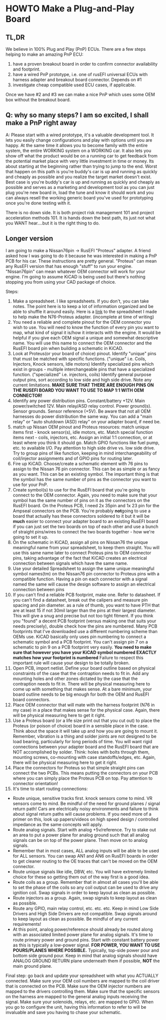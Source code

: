 # HOWTO Make a Plug-and-Play Board

## TL,DR

We believe in 100% Plug and Play (PnP) ECUs. There are a few steps helping to make an amazing PnP ECU:

1. have a proven breakout board in order to confirm connector availability and footprint.
1. have a wired PnP prototype, i.e. one of rusEFI universal ECUs with harness adapter and breakout board connector. Depends on #1
1. investigate cheap compatible used ECU cases, if applicable.

Once we have #2 and #3 we can make a nice PnP which uses some OEM box without the breakout board.

## Q: why so many steps? I am so excited, I shall make a PnP right away

A: Please start with a wired prototype, it's a valuable development tool.  It lets you easily change configurations and play with options until you are happy.  At the same time it allows you to become family with the entire system, the entire WORKING system on a WORKING car. It also lets you show off what the product would be on a running car to get feedback from the potential market place with very little investment in time or money.  Its about starting at the beginning rather than trying to jump to the end.  Worst that happen on this path is you're buddy's car is up and running as quickly and cheaply as possible and you realize the target market doesn't exist.  Best case is you're buddy's car is up and running as quickly and cheaply as possible and serves as a marketing and development tool as you can just plug you're new board in, load the tune and know it should work and you can always resell the working generic board you've used for prototyping once you're done testing with it.  

There is no down side.  It is both project risk management 101 and project acceleration methods 101.  It is hands down the best path, its just not what you WANT hear....but it is the right thing to do.

## Longer version

I am going to make a Nissan76pin -> RusEFI "Proteus" adapter.  A friend asked how I was going to do it because he was interested in making a PnP PCB for his car.  These instructions are pretty general.  "Proteus" can mean any RusEFI version that has enough "stuff" to run your engine.  "Nissan76pin" can mean whatever OEM connector will work for your engine.  I'm going to assume KiCAD is being used but there's nothing stopping you from using your CAD package of choice.  

Steps:

1. Make a spreadsheet.  I like spreadsheets.  If you don't, you can take notes.  The point here is to keep a lot of information organized and be able to shuffle it around easily.  Here is a [link](https://docs.google.com/spreadsheets/d/1xH6szt3SJB7AzoseS9kyFPDHr-XMuRVpYXs7gHTQ70o/edit?usp=sharing) to the spreadsheet I made to help make the N76-Proteus adapter. (incomplete at time of writing)
1. You need a reliable and complete pinout for the OEM connector you wish to use.  You will need to know the function of every pin you want to map, what kind of signal it is/how it interacts with the engine.  It would be helpful if you give each OEM signal a unique and somewhat descriptive name.  You will use this name to connect the OEM connector and the RusEFI board pin when building a schematic in KiCAD.
1. Look at Proteus(or your board of choice) pinout. Identify "unique" pins that must be matched with specific functions.  ("unique" i.e. Coils, Injectors, Knock sensors, Idle motors)  Identify specialized pins which exist in groups - multiple interchangeable pins that have a specialized function. ("specialized" i.e. injectors, coils) Identify general purpose output pins, sort according to low side and high side drive.  Note any current limitations.  ****MAKE SURE THAT THERE ARE ENOUGH PINS ON THE RUSEFI BOARD YOU WANT TO USE TO MAP 1:1 WITH OEM CONNECTOR!****
1. Identify any power distribution pins.  Constant/battery +12V.  Main power/switched 12V.  Main relay/ASD relay control.  Power ground(s).  Sensor grounds.  Sensor reference (+5V).  Be aware that not all OEM harnesses do power distribution the same way.  You can add a "main relay" or "auto shutdown (ASD) relay" on your adapter board, if need be.
1. match up Nissan OEM pinout and Proteus resources: match unique items first - knock sensor(s), idle motors, etc.  Match special function items next - coils, injectors, etc. Assign an initial 1:1 connection, or at least where you think it should go. Match GPIO functions like fuel pump, etc. to available I/O.  Pay attention to high side drive vs. low side drive.  Try to group pins of like function, keeping in mind interchangeability of coil/injector assignments and of GPIO pins for routing later.  
1. Fire up KiCAD.  Choose/create a schematic element with 76 pins to assign to the Nissan 76 pin connector.  This can be as simple or as fancy as you want.  This can be an existing symbol.  The important thing is that the symbol has the same number of pins as the connector you want to use for your PnP.
1. Create symbol(s) to use for the RusEFI board that you're going to connect to the OEM connector.  Again, you need to make sure that your symbol has the same number of pins on it as the connectors on the RusEFI board.  On the Proteus PCB, I need 2x 35pin and 1x 23 pin for the Ampseal connectors on the PCB.  You're probably ****not****going to use a board that actually has these connectors soldered to it but it will be ****much**** easier to connect your adapter board to an existing RusEFI board if you can just set the two boards on top of each other and use a bunch of straight pins/wires to connect the two boards together - how we're going to set it up.
1. On the schematic in KiCAD, assign all pins on Nissan76 the unique meaningful name from your spreadsheet, to keep them straight.  You will use this same name later to connect Proteus pins to OEM connector pins, taking advantage of the fact that KiCAD creates an electrical connection between signals which have the same name.
1. Use your detailed Spreadsheet to assign the same unique meaningful symbol names(tm) on the Nissan76 pin connector to Proteus pins with a compatible function.  Having a pin on each connector with a signal named the same will cause the design software to assign an electrical connection between pins
1. If you can't find a reliable PCB footprint, make one.  Refer to datasheet.  If you can't find a datasheet, break out the calipers and measure pin spacing and pin diameter.  as a rule of thumb, you want to have PTH that are at least 15 if not 30mil larger than the pins at their largest diameter.  This will give a snug and precise but not too tight fitment.  If you think you "found" a decent PCB footprint (versus making one that suits your needs precisely), double check how the pins are numbered.  Many PCB footprints that I've downloaded use a different numbering scheme than OEMs use.  KiCAD basically only uses pin numbering to connect a schematic symbol and a PCB footprint.  You can't assign pin 7 on a schematic to pin 9 on a PCB footprint very easily.  ****You need to make sure that however you have your KiCAD symbol numbered EXACTLY matches how your footprint is numbered****  Failure to respect this important rule will cause your design to be totally broken.
1. Open PCB, import netlist.  Define your board outline based on physical constraints of the case that the contraption needs to fit in.  Add any mounting holes and other zones dictated by the case that the contraption needs to fit in.  There will be physical measuring here to come up with something that makes sense.  At a bare minimum, your board outline needs to be big enough for both the OEM and RusEFI board connectors.
1. Place OEM connector that will mate with the harness footprint (N76 in my case) in a place that makes sense for the physical case.  Again, there will be physical measuring here to get it right.
1. Use a Proteus board (or a life size print out that you cut out) to place the Proteus (or poison of choice) board in a sensible place in the case.  Think about the space it will take up and how you are going to mount it.  Remember, vibration is a thing and solder joints are not designed to be load bearing, particularly for long periods of time.  You will want rigid connections between your adapter board and the RusEFI board that are NOT accomplished by solder.  Think: holes with bolts through them, mounting screws, co-mounting with case standoffs/edges, etc.  Again, there will be physical measuring here to get it right.
1. Place the connectors for Proteus so that simple straight pins can connect the two PCBs.  This means putting the connectors on your PCB where you can simply place the Proteus PCB on top.  Pay attention to connector orientation!
1. It's time to start routing connections:

* Route unique, sensitive tracks first.  knock sensors come to mind.  VR sensors come to mind.  Be mindful of the need for ground planes / signal return path!  Cars are electrically noisy environments and failure to think about signal return paths will cause problems.  If you need more of a primer on this, look up papers/videos on high speed design / controlled impedance as the same concepts will apply.
* Route analog signals.  Start with analog +5v/reference.  Try to stake out an area to put a power plane for analog ground such that all analog signals can be on top of the power plane.  Then move on to analog signals.  
* Remember that in most cases, ALL analog inputs will be able to be used for ALL sensors. You can swap AN1 and AN6 on RusEFI boards in order to get cleaner routing to the OE traces that can't be moved on the OEM connector.
* Route unique signals like idle, DBW, etc.  You will have extremely limited choice for these so getting them out of the way first is a good idea.
* Route coils as a group.  Remember that in almost all cases you'll be able to set the phase of the coils so any coil output can be used to drive any ignition coil.  Swap signals in order to keep layout as clean as possible.
* Route injectors as a group.  Again, swap signals to keep layout as clean as possible.
* Route any GPIO, main relay control, etc. etc. etc.  Keep in mind Low Side Drivers and High Side Drivers are not compatible.  Swap signals around to keep layout as clean as possible.  Be mindful of any current requirements!
* At this point, analog power/reference should already be routed along with an associated limited power plane for analog signals. It's time to route primary power and ground pins.  Start with constant battery power as this is typically a low-power signal.  **FOR POWER, YOU WANT TO USE POURS/PLANES WHERE POSSIBLE.**  Typically, top-side power pour and bottom side ground pour.  Keep in mind that analog signals should have ANALOG GROUND RETURN plane underneath them if possible, **NOT** the main ground plane.  

Final step: go back and update your spreadsheet with what you ACTUALLY connected.  Make sure your OEM coil numbers are mapped to the coil driver that is connected on the PCB.  Make sure the OEM injector numbers are mapped to the drivers controlling them.  Make sure that the specific sensors on the harness are mapped to the general analog inputs receiving the signal.  Make sure your solenoids, relays, etc. are mapped to GPIO. When you go to configure the unit, having this information to refer to will be invaluable and save you having to chase your schematic.

